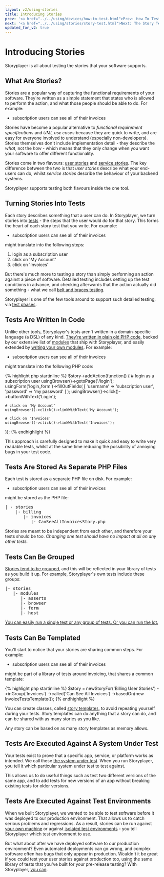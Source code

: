 ```yaml
---
layout: v2/using-stories
title: Introducing Stories
prev: '<a href="../../using/devices/how-to-test.html">Prev: How To Test With Browsers And Devices</a>'
next: '<a href="../../using/stories/story-test.html">Next: The Story Test</a>'
updated_for_v2: true
---
```


# Introducing Stories

Storyplayer is all about testing the stories that your software supports.

## What Are Stories?

Stories are a popular way of capturing the functional requirements of your software.  They're written as a simple statement that states who is allowed to perform the action, and what those people should be able to do.  For example:

* subscription users can see all of their invoices

Stories have become a popular alternative to _functional requirement specifications_ and _UML use cases_ because they are quick to write, and are easy for everyone involved to understand (especially non-developers).  Stories themselves don't include implementation detail - they describe the _what_, not the _how_ - which means that they only change when you want your software to offer different functionality.

Stories come in two flavours: [user stories](../../learn/fundamentals/user-stories.html) and [service stories](../../learn/fundamentals/service-stories.html).  The key difference between the two is that _user stories_ describe what your end-users can do, whilst _service stories_ describe the behaviour of your backend systems.

Storyplayer supports testing both flavours inside the one tool.

## Turning Stories Into Tests

Each story describes something that a user can do.  In Storyplayer, we turn stories into [tests](tests.html) - the steps that the user would _do_ for that story.  This forms the heart of each story test that you write.  For example:

* subscription users can see all of their invoices

might translate into the following steps:

1. login as a subscription user
1. click on 'My Account'
1. click on 'Invoices'

But there's much more to testing a story than simply performing an action against a piece of software.  Detailed testing includes setting up the test conditions in advance, and checking afterwards that the action actually did something - what we call [belt and braces testing](../../learn/fundamentals/belt-and-braces-testing.html).

Storyplayer is one of the few tools around to support such detailed testing, via [test phases](phases.html).

## Tests Are Written In Code

Unlike other tools, Storyplayer's tests aren't written in a domain-specific language (a DSL) of any kind.  [They're written in plain old PHP code](tests.html), backed by our extensive list of [modules](../../modules/index.html) that ship with Storyplayer, and easily extended by [writing your own modules](../../learn/writing-a-module/index.html).  For example:

* subscription users can see all of their invoices

might translate into the following PHP code:

{% highlight php startinline %}
$story->addAction(function() {
    # login as a subscription user
    usingBrowser()->gotoPage('/login');
    usingForm('login_form')->fillOutFields(
        [
            'username' => 'subscription user',
            'password' => 'my password'
        ]
    );
    usingBrowser()->click()->buttonWithText('Login');

    # click on 'My Account'
    usingBrowser()->click()->linkWithText('My Account');

    # click on 'Invoices'
    usingBrowser()->click()->linkWithText('Invoices');
});
{% endhighlight %}

This approach is carefully designed to make it quick and easy to write very readable tests, whilst at the same time reducing the possibility of annoying bugs in your test code.

## Tests Are Stored As Separate PHP Files

Each test is stored as a separate PHP file on disk.  For example:

* subscription users can see all of their invoices

might be stored as the PHP file:

<pre>
| - stories
    |- billing
       |- invoices
          |- CanSeeAllInvoicesStory.php
</pre>

Stories are meant to be independent from each other, and therefore your tests should be too.  _Changing one test should have no impact at all on any other tests._

## Tests Can Be Grouped

[Stories tend to be grouped](grouping-stories.html), and this will be reflected in your library of tests as you build it up.  For example, Storyplayer's own tests include these groups:

<pre>
|- stories
   |- modules
      |- asserts
      |- browser
      |- form
      |- host
</pre>

[You can easily run a single test or any group of tests. Or you can run the lot.](running-stories.html)

## Tests Can Be Templated

You'll start to notice that your stories are sharing common steps. For example:

* subscription users can see all of their invoices

might be part of a library of tests around invoicing, that shares a common template:

{% highlight php startinline %}
$story = newStoryFor('Billing User Stories')
         ->inGroup('Invoices')
         ->called('Can See All Invoices')
         ->basedOn(new InvoiceTestsTemplate());
{% endhighlight %}

You can create classes, called [story templates](story-templates.html), to avoid repeating yourself during your tests. Story templates can do anything that a story can do, and can be shared with as many stories as you like.

Any story can be based on as many story templates as memory allows.

## Tests Are Executed Against A System Under Test

Your tests exist to prove that a specific app, service, or platform works as intended. We call these [the system under test](../../learn/fundamentals/understanding-system-under-test.html). When you run Storyplayer, you tell it which particular system under test to test against.

This allows us to do useful things such as test two different versions of the same app, and to add tests for new versions of an app without breaking existing tests for older versions.

## Tests Are Executed Against Test Environments

When we built Storyplayer, we wanted to be able to test software before it was deployed to our production environment.  That allows us to catch serious problems and regressions.  As a result, stories can be run against [your own machine](../test-environments/your-machine/index.html) or against [isolated test environments](../test-environments/isolated/index.html) - you tell Storyplayer which test environment to use.

But what about after we have deployed software to our production environment? Even automated deployments can go wrong, and complex software often has bugs that only appear in production. Wouldn't it be great if you could test your user stories against production too, using the same library of tests that you've built for your pre-release testing?  With Storyplayer, [you can](../test-environments/production.html).
